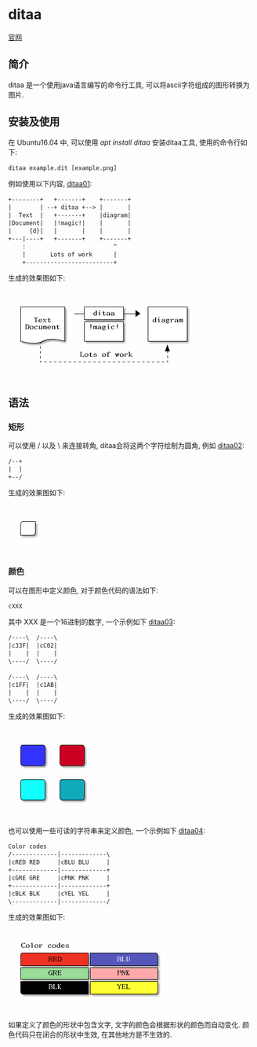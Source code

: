 # ditaa #

[官网](http://ditaa.sourceforge.net/)

## 简介 ##

ditaa 是一个使用java语言编写的命令行工具, 可以将ascii字符组成的图形转换为图片.

## 安装及使用 ##

在 Ubuntu16.04 中, 可以使用 *apt install ditaa* 安装ditaa工具, 使用的命令行如下:

```
ditaa example.dit [example.png]
```

例如使用以下内容, [ditaa01](https://github.com/lsytj0413/learn-note/blob/master/draw/ditaa/ditaa01.dit):

```
+--------+   +-------+    +-------+
|        | --+ ditaa +--> |       |
|  Text  |   +-------+    |diagram|
|Document|   |!magic!|    |       |
|     {d}|   |       |    |       |
+---|----+   +-------+    +-------+
    :                         ^
    |       Lots of work      |
    +-------------------------+
```

生成的效果图如下:

![ditaa01.png](https://github.com/lsytj0413/learn-note/blob/master/draw/ditaa/ditaa01.png)

## 语法 ##

### 矩形 ###

可以使用 / 以及 \ 来连接转角, ditaa会将这两个字符绘制为圆角, 例如 [ditaa02](https://github.com/lsytj0413/learn-note/blob/master/draw/ditaa/ditaa02.dit):

```
/--+
|  |
+--/
```

生成的效果图如下:

![ditaa02.png](https://github.com/lsytj0413/learn-note/blob/master/draw/ditaa/ditaa02.png)

### 颜色 ###

可以在图形中定义颜色, 对于颜色代码的语法如下:

```
cXXX
```

其中 XXX 是一个16进制的数字, 一个示例如下 [ditaa03](https://github.com/lsytj0413/learn-note/blob/master/draw/ditaa/ditaa03.dit):

```
/----\  /----\
|c33F|  |cC02|
|    |  |    |
\----/  \----/

/----\  /----\
|c1FF|  |c1AB|
|    |  |    |
\----/  \----/
```

生成的效果图如下:

![ditaa03.png](https://github.com/lsytj0413/learn-note/blob/master/draw/ditaa/ditaa03.png)

也可以使用一些可读的字符串来定义颜色, 一个示例如下 [ditaa04](https://github.com/lsytj0413/learn-note/blob/master/draw/ditaa/ditaa04.dit):

```
Color codes
/-------------|-------------\
|cRED RED     |cBLU BLU     |
+-------------|-------------+
|cGRE GRE     |cPNK PNK     |
+-------------|-------------+
|cBLK BLK     |cYEL YEL     |
\-------------|-------------/
```

生成的效果图如下:

![ditaa04.png](https://github.com/lsytj0413/learn-note/blob/master/draw/ditaa/ditaa04.png)

如果定义了颜色的形状中包含文字, 文字的颜色会根据形状的颜色而自动变化. 颜色代码只在闭合的形状中生效, 在其他地方是不生效的.
